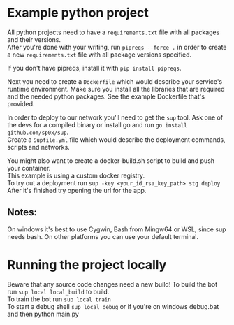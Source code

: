 # Example python project

All python projects need to have a `requirements.txt` file with all packages and their versions.  
After you're done with your writing, run `pipreqs --force .`
in order to create a new `requirements.txt` file with all package versions specified.

If you don't have pipreqs, install it with `pip install pipreqs`.

Next you need to create a `Dockerfile` which would describe your service's runtime environment.
Make sure you install all the libraries that are required and the needed python packages.
See the example Dockerfile that's provided.

In order to deploy to our network you'll need to get the `sup` tool.
Ask one of the devs for a compiled binary or install go and run `go install github.com/sp0x/sup`.    
Create a `Supfile.yml` file which would describe the deployment commands, scripts and networks.

You might also want to create a docker-build.sh script to build and push your container.  
This example is using a custom docker registry.  
To try out a deployment run `sup -key <your_id_rsa_key_path> stg deploy`
After it's finished try opening the url for the app.

## Notes:
On windows it's best to use Cygwin, Bash from Mingw64 or WSL, since sup needs bash.
On other platforms you can use your default terminal.


# Running the project locally
Beware that any source code changes need a new build!
To build the bot run `sup local local_build` to build.    
To train the bot run `sup local train`  
To start a debug shell `sup local debug` or if you're on windows
debug.bat and then python main.py 